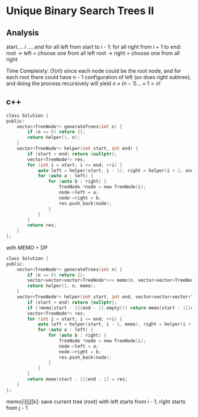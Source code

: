 # Unique Binary Search Trees II

## Analysis

start.... i .....end
for all left from start to i - 1:
  for all right from i + 1 to end:
    root -> left = choose one from all left
    root -> right = choose one from all right

Time Compleixty: $O(n!)$ since each node could be the root node, and for each root there could have n - 1 configuration of left (so does right subtree), and doing the process recursively will yield $n \times (n - 1) ... \times 1 = n!$

## c++

```c
class Solution {
public:
    vector<TreeNode*> generateTrees(int n) {
        if (n == 0) return {};
        return helper(1, n);
    }
    vector<TreeNode*> helper(int start, int end) {
        if (start > end) return {nullptr};
        vector<TreeNode*> res;
        for (int i = start; i <= end; ++i) {
            auto left = helper(start, i - 1), right = helper(i + 1, end);
            for (auto a : left) {
                for (auto b : right) {
                    TreeNode *node = new TreeNode(i);
                    node->left = a;
                    node->right = b;
                    res.push_back(node);
                }
            }
        }
        return res;
    }
};
```

with MEMO + DP

```c
class Solution {
public:
    vector<TreeNode*> generateTrees(int n) {
        if (n == 0) return {};
        vector<vector<vector<TreeNode*>>> memo(n, vector<vector<TreeNode*>>(n));
        return helper(1, n, memo);
    }
    vector<TreeNode*> helper(int start, int end, vector<vector<vector<TreeNode*>>>& memo) {
        if (start > end) return {nullptr};
        if (!memo[start - 1][end - 1].empty()) return memo[start - 1][end - 1];
        vector<TreeNode*> res;
        for (int i = start; i <= end; ++i) {
            auto left = helper(start, i - 1, memo), right = helper(i + 1, end, memo);
            for (auto a : left) {
                for (auto b : right) {
                    TreeNode *node = new TreeNode(i);
                    node->left = a;
                    node->right = b;
                    res.push_back(node);
                }
            }
        }
        return memo[start - 1][end - 1] = res;
    }
};
```

memo[i][j][k]: save current tree (root) with left starts from i - 1, right starts from j - 1